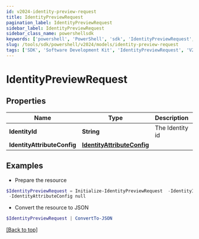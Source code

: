 ```yaml
---
id: v2024-identity-preview-request
title: IdentityPreviewRequest
pagination_label: IdentityPreviewRequest
sidebar_label: IdentityPreviewRequest
sidebar_class_name: powershellsdk
keywords: ['powershell', 'PowerShell', 'sdk', 'IdentityPreviewRequest', 'V2024IdentityPreviewRequest'] 
slug: /tools/sdk/powershell/v2024/models/identity-preview-request
tags: ['SDK', 'Software Development Kit', 'IdentityPreviewRequest', 'V2024IdentityPreviewRequest']
---
```



# IdentityPreviewRequest

## Properties

Name | Type | Description | Notes
------------ | ------------- | ------------- | -------------
**IdentityId** | **String** | The Identity id | [optional] 
**IdentityAttributeConfig** | [**IdentityAttributeConfig**](identity-attribute-config) |  | [optional] 

## Examples

- Prepare the resource
```powershell
$IdentityPreviewRequest = Initialize-IdentityPreviewRequest  -IdentityId null `
 -IdentityAttributeConfig null
```

- Convert the resource to JSON
```powershell
$IdentityPreviewRequest | ConvertTo-JSON
```


[[Back to top]](#) 

